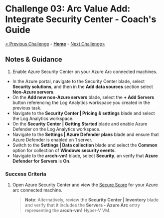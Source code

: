 # Challenge 03: Arc Value Add: Integrate Security Center - Coach's Guide

[< Previous Challenge](./Solution-02.md) - **[Home](../readme.md)** - [Next Challenge>](./Solution-04.md)

## Notes & Guidance

1. Enable Azure Security Center on your Azure Arc connected machines.

- In the Azure portal, navigate to the Security Center blade, select **Security solutions**, and then in the **Add data sources** section select **Non-Azure servers**.
- On the **Add new non-Azure servers** blade, select the **+ Add Servers** button referencing the Log Analytics workspace you created in the previous task.
- Navigate to the **Security Center | Pricing & settings** blade and select the Log Analytics workspace.
- On the **Security Center | Getting Started** blade and enable Azure Defender on the Log Analytics workspace.
- Navigate to the **Settings | Azure Defender plans** blade and ensure that Azure Defender is enabled on 1 server.
- Switch to the **Settings | Data collection** blade and select the **Common** option for collection of **Windows security events**.
- Navigate to the **arcch-vm1** blade, select **Security**, an verify that **Azure Defender for Servers** is **On**.

### Success Criteria

1. Open Azure Security Center and view the [Secure Score](https://docs.microsoft.com/en-us/azure/security-center/secure-score-security-controls) for your Azure arc connected machine.

   >**Note**: Alternatively, review the **Security Center \| Inventory** blade and verify that it includes the **Servers - Azure Arc** entry representing the **arcch-vm1** Hyper-V VM.

